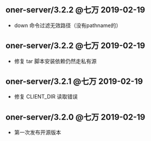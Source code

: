 
## oner-server/3.2.2 @七万 2019-02-19
- down 命令过滤无效路径（没有pathname的）


## oner-server/3.2.2 @七万 2019-02-19
- 修复 tar 脚本安装依赖仍然走私有源

## oner-server/3.2.1 @七万 2019-02-19
- 修复 CLIENT_DIR 读取错误

## oner-server/3.2.0 @七万 2019-02-19
- 第一次发布开源版本
